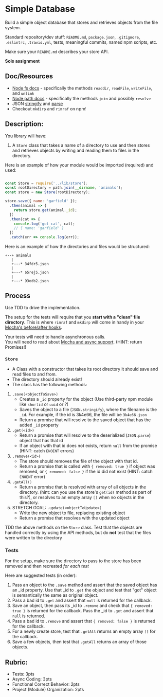 Simple Database
===

Build a simple object database that stores and retrieves objects from the file system.

Standard repository/dev stuff: `README.md`, `package.json`, `.gitignore`, `.eslintrc`, `.travis.yml`, tests, meaningful commits, named npm scripts, etc.

Make sure your `README.md` describes your store API.

**Solo assignment**

## Doc/Resources
* [Node fs docs](https://nodejs.org/api/fs.html) - specifically the methods `readdir`, `readFile`, `writeFile`, and `unlink`
* [Node path docs](https://nodejs.org/api/path.html) - specifically the methods `join` and possibly `resolve`
* JSON [stringify](https://developer.mozilla.org/en-US/docs/Web/JavaScript/Reference/Global_Objects/JSON/stringify)
and [parse](https://developer.mozilla.org/en-US/docs/Web/JavaScript/Reference/Global_Objects/JSON/parse)
* Checkout `mkdirp` and `rimraf` on npm!

## Description:

You library will have:

1. A `Store` class that takes a name of a directory to use and then stores and retrieves
objects by writing and reading them to files in the directory.

Here is an example of how your module would be imported (required) and used:

```js

const Store = require('../lib/store');
const rootDirectory = path.join(__dirname, 'animals');
const store = new Store(rootDirectory);

store.save({ name: 'garfield' });
  .then(animal => {
    return store.get(animal._id);
  })
  .then(cat => {
    console.log('got cat', cat);
    // { name: 'garfield' }
  })
  .catch(err => console.log(err));
```

Here is an example of how the directories and files would be structured:

```
+--+ animals
   |
   +---* 34fdr5.json
   |
   +---* 65rej5.json
   |
   +---* 93odb2.json
```

## Process

Use TDD to drive the implementation. 

The setup for the tests will require that you **start with a "clean" file directory**. 
This is where `rimraf` and `mkdirp` will come in handy in your [Mocha's before/after hooks](https://mochajs.org/#hooks). 

Your tests will need to handle asynchronous calls.  
You will need to read about [Mocha and async support](https://mochajs.org/#asynchronous-code). (HINT: return Promises!)

### `Store`

* A Class with a constructor that takes its root directory it should save and read files to and from. 
* The directory should already exist!
* The class has the following methods:

1. `.save(<objectToSave>)`
    * Creates a `_id` property for the object (Use third-party npm module like `shortid` or `uuid` or ?)
    * Saves the object to a file (`JSON.stringify`), where the filename is the `_id`. For example, if the id is 3k4e66, the file will be `3k4e66.json`
    * Return a promise that will resolve to the saved object that has the added `_id` property
1. `.get(<id>)`
    * Return a promise that will resolve to the deserialized (`JSON.parse`) object that has that id
    * If an object with that id does not exists, return `null` from the promise (HINT: catch `ENOENT` errors)
1. `.remove(<id>)`
    * The store should removes the file of the object with that id.
    * Return a promise that is called with `{ removed: true }` if object was removed, or `{ removed: false }` 
    if the id did not exist (HINT: catch `ENOENT` error)
1. `.getAll()`
    * Return a promise that is resolved with array of all objects in the directory. (hint: can you use the store's `get(id)` method as part of this?), 
    or resolves to an empty array `[]` when no objects in the directory.
1. STRETCH GOAL: `.update(<objectToUpdate>)`
    * Write the new object to file, replacing existing object
    * Return a promise that resolves with the updated object

TDD the above methods on the `Store` class. Test that the objects are handled correctly by using the API methods, but do **not** test that the files were written to the directory

### Tests

For the setup, make sure the directory to pass to the store has been removed and then recreated _for each test_

Here are suggested tests (in order):

1. Pass an object to the `.save` method and assert that the saved object has an _id property. Use that _id to `.get` the object and test that "got" object is semantically the same as original object.
2. Pass a bad id to `.get` and assert that `null` is returned for the callback.
3. Save an object, then pass its _id to `.remove` and check that `{ removed: true }` is returned
for the callback. Pass the _id to `.get` and assert that `null` is returned.
4. Pass a bad id to `.remove` and assert that `{ removed: false }` is returned
for the callback.
5. For a newly create store, test that `.getAll` returns an empty array `[]` for the callback.
6. Save a few objects, then test that `.getAll` returns an array of those objects.

## Rubric:

* Tests: 3pts
* Async Coding: 3pts
* Functional Correct Behavior: 2pts
* Project (Module) Organization: 2pts
